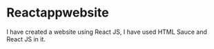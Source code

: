 # Reactappwebsite
I have created a website using React JS, I have used HTML Sauce and React JS in it.
